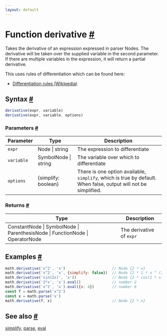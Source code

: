 ```yaml
---
layout: default
---
```


<!-- Note: This file is automatically generated from source code comments. Changes made in this file will be overridden. -->

<h1 id="function-derivative">Function derivative <a href="#function-derivative" title="Permalink">#</a></h1>

Takes the derivative of an expression expressed in parser Nodes.
The derivative will be taken over the supplied variable in the
second parameter. If there are multiple variables in the expression,
it will return a partial derivative.

This uses rules of differentiation which can be found here:

- [Differentiation rules (Wikipedia)](http://en.wikipedia.org/wiki/Differentiation_rules)


<h2 id="syntax">Syntax <a href="#syntax" title="Permalink">#</a></h2>

```js
derivative(expr, variable)
derivative(expr, variable, options)
```

<h3 id="parameters">Parameters <a href="#parameters" title="Permalink">#</a></h3>

Parameter | Type | Description
--------- | ---- | -----------
`expr` | Node &#124; string | The expression to differentiate
`variable` | SymbolNode &#124; string | The variable over which to differentiate
`options` | {simplify: boolean} |  There is one option available, `simplify`, which is true by default. When false, output will not be simplified.

<h3 id="returns">Returns <a href="#returns" title="Permalink">#</a></h3>

Type | Description
---- | -----------
ConstantNode &#124; SymbolNode &#124; ParenthesisNode &#124; FunctionNode &#124; OperatorNode | The derivative of `expr`


<h2 id="examples">Examples <a href="#examples" title="Permalink">#</a></h2>

```js
math.derivative('x^2', 'x')                     // Node {2 * x}
math.derivative('x^2', 'x', {simplify: false})  // Node {2 * 1 * x ^ (2 - 1)
math.derivative('sin(2x)', 'x'))                // Node {2 * cos(2 * x)}
math.derivative('2*x', 'x').eval()              // number 2
math.derivative('x^2', 'x').eval({x: 4})        // number 8
const f = math.parse('x^2')
const x = math.parse('x')
math.derivative(f, x)                           // Node {2 * x}
```


<h2 id="see-also">See also <a href="#see-also" title="Permalink">#</a></h2>

[simplify](simplify.html),
[parse](parse.html),
[eval](eval.html)
